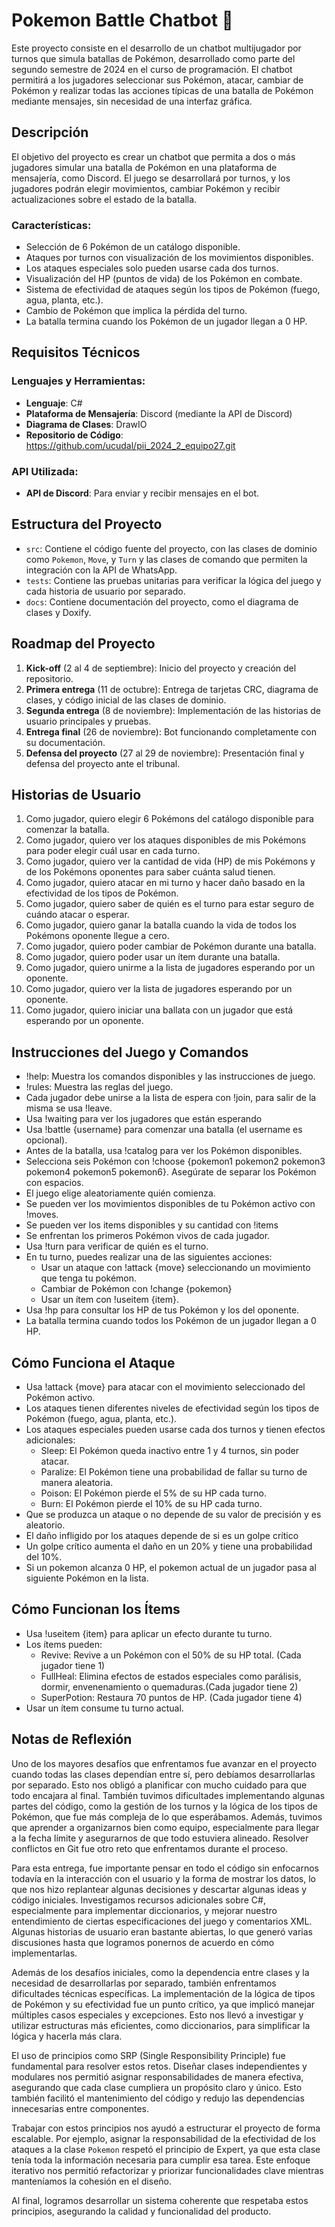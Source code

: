 # Pokemon Battle Chatbot 🤖

Este proyecto consiste en el desarrollo de un chatbot multijugador por turnos que simula batallas de Pokémon, desarrollado como parte del segundo semestre de 2024 en el curso de programación. El chatbot permitirá a los jugadores seleccionar sus Pokémon, atacar, cambiar de Pokémon y realizar todas las acciones típicas de una batalla de Pokémon mediante mensajes, sin necesidad de una interfaz gráfica.

## Descripción

El objetivo del proyecto es crear un chatbot que permita a dos o más jugadores simular una batalla de Pokémon en una plataforma de mensajería, como Discord. El juego se desarrollará por turnos, y los jugadores podrán elegir movimientos, cambiar Pokémon y recibir actualizaciones sobre el estado de la batalla.

### Características:

- Selección de 6 Pokémon de un catálogo disponible.
- Ataques por turnos con visualización de los movimientos disponibles.
- Los ataques especiales solo pueden usarse cada dos turnos.
- Visualización del HP (puntos de vida) de los Pokémon en combate.
- Sistema de efectividad de ataques según los tipos de Pokémon (fuego, agua, planta, etc.).
- Cambio de Pokémon que implica la pérdida del turno.
- La batalla termina cuando los Pokémon de un jugador llegan a 0 HP.

## Requisitos Técnicos

### Lenguajes y Herramientas:

- **Lenguaje**: C#
- **Plataforma de Mensajería**: Discord (mediante la API de Discord)
- **Diagrama de Clases**: DrawIO
- **Repositorio de Código**: https://github.com/ucudal/pii_2024_2_equipo27.git 

### API Utilizada:

- **API de Discord**: Para enviar y recibir mensajes en el bot.

## Estructura del Proyecto
- `src`: Contiene el código fuente del proyecto, con las clases de dominio como `Pokemon`, `Move`, y `Turn` y las clases de comando que permiten la integración con la API de WhatsApp.
- `tests`: Contiene las pruebas unitarias para verificar la lógica del juego y cada historia de usuario por separado.
- `docs`: Contiene documentación del proyecto, como el diagrama de clases y Doxify.

## Roadmap del Proyecto

1. **Kick-off** (2 al 4 de septiembre): Inicio del proyecto y creación del repositorio.
2. **Primera entrega** (11 de octubre): Entrega de tarjetas CRC, diagrama de clases, y código inicial de las clases de dominio.
3. **Segunda entrega** (8 de noviembre): Implementación de las historias de usuario principales y pruebas.
4. **Entrega final** (26 de noviembre): Bot funcionando completamente con su documentación.
5. **Defensa del proyecto** (27 al 29 de noviembre): Presentación final y defensa del proyecto ante el tribunal.

## Historias de Usuario

1. Como jugador, quiero elegir 6 Pokémons del catálogo disponible para comenzar la batalla.
2. Como jugador, quiero ver los ataques disponibles de mis Pokémons para poder elegir cuál usar en cada turno.
3. Como jugador, quiero ver la cantidad de vida (HP) de mis Pokémons y de los Pokémons oponentes para saber cuánta salud tienen.
4. Como jugador, quiero atacar en mi turno y hacer daño basado en la efectividad de los tipos de Pokémon.
5. Como jugador, quiero saber de quién es el turno para estar seguro de cuándo atacar o esperar.
6. Como jugador, quiero ganar la batalla cuando la vida de todos los Pokémons oponente llegue a cero.
7. Como jugador, quiero poder cambiar de Pokémon durante una batalla.
8. Como jugador, quiero poder usar un ítem durante una batalla.
9. Como jugador, quiero unirme a la lista de jugadores esperando por un oponente.
10. Como jugador, quiero ver la lista de jugadores esperando por un oponente.
11. Como jugador, quiero iniciar una ballata con un jugador que está esperando por un oponente.

## Instrucciones del Juego y Comandos
- !help: Muestra los comandos disponibles y las instrucciones de juego.
- !rules: Muestra las reglas del juego.
- Cada jugador debe unirse a la lista de espera con !join, para salir de la misma se usa !leave.
- Usa !waiting para ver los jugadores que están esperando
- Usa !battle {username} para comenzar una batalla (el username es opcional).
- Antes de la batalla, usa !catalog para ver los Pokémon disponibles.
- Selecciona seis Pokémon con !choose {pokemon1 pokemon2 pokemon3 pokemon4 pokemon5 pokemon6}. Asegúrate de separar los Pokémon con espacios.
- El juego elige aleatoriamente quién comienza.
- Se pueden ver los movimientos disponibles de tu Pokémon activo con !moves.
- Se pueden ver los items disponibles y su cantidad con !items
- Se enfrentan los primeros Pokémon vivos de cada jugador.
- Usa !turn para verificar de quién es el turno.
- En tu turno, puedes realizar una de las siguientes acciones:
  - Usar un ataque con !attack {move} seleccionando un movimiento que tenga tu pokémon.
  - Cambiar de Pokémon con !change {pokemon}
  - Usar un ítem con !useitem {item}.
- Usa !hp para consultar los HP de tus Pokémon y los del oponente.
- La batalla termina cuando todos los Pokémon de un jugador llegan a 0 HP.


## Cómo Funciona el Ataque 
- Usa !attack {move} para atacar con el movimiento seleccionado del Pokémon activo.
- Los ataques tienen diferentes niveles de efectividad según los tipos de Pokémon (fuego, agua, planta, etc.).
- Los ataques especiales pueden usarse cada dos turnos y tienen efectos adicionales:
   - Sleep: El Pokémon queda inactivo entre 1 y 4 turnos, sin poder atacar.
   - Paralize: El Pokémon tiene una probabilidad de fallar su turno de manera aleatoria.
   - Poison: El Pokémon pierde el 5% de su HP cada turno.
   - Burn: El Pokémon pierde el 10% de su HP cada turno.
- Que se produzca un ataque o no depende de su valor de precisión y es aleatorio.
- El daño infligido por los ataques depende de si es un golpe crítico
- Un golpe crítico aumenta el daño en un 20% y tiene una probabilidad del 10%.
- Si un pokemon alcanza 0 HP, el pokemon actual de un jugador pasa al siguiente Pokémon en la lista.

## Cómo Funcionan los Ítems 
- Usa !useitem {item} para aplicar un efecto durante tu turno.
- Los ítems pueden:
  - Revive: Revive a un Pokémon con el 50% de su HP total. (Cada jugador tiene 1)
  - FullHeal: Elimina efectos de estados especiales como parálisis, dormir, envenenamiento o quemaduras.(Cada jugador tiene 2)
  - SuperPotion: Restaura 70 puntos de HP. (Cada jugador tiene 4)
- Usar un ítem consume tu turno actual.

## Notas de Reflexión

Uno de los mayores desafíos que enfrentamos fue avanzar en el proyecto cuando todas las clases dependían entre sí, pero debíamos desarrollarlas por separado. Esto nos obligó a planificar con mucho cuidado para que todo encajara al final. También tuvimos dificultades implementando algunas partes del código, como la gestión de los turnos y la lógica de los tipos de Pokémon, que fue más compleja de lo que esperábamos. Además, tuvimos que aprender a organizarnos bien como equipo, especialmente para llegar a la fecha límite y asegurarnos de que todo estuviera alineado. Resolver conflictos en Git fue otro reto que enfrentamos durante el proceso.

Para esta entrega, fue importante pensar en todo el código sin enfocarnos todavía en la interacción con el usuario y la forma de mostrar los datos, lo que nos hizo replantear algunas decisiones y descartar algunas ideas y código iniciales. Investigamos recursos adicionales sobre C#, especialmente para implementar diccionarios, y mejorar nuestro entendimiento de ciertas especificaciones del juego y comentarios XML. Algunas historias de usuario eran bastante abiertas, lo que generó varias discusiones hasta que logramos ponernos de acuerdo en cómo implementarlas.

Además de los desafíos iniciales, como la dependencia entre clases y la necesidad de desarrollarlas por separado, también enfrentamos dificultades técnicas específicas. La implementación de la lógica de tipos de Pokémon y su efectividad fue un punto crítico, ya que implicó manejar múltiples casos especiales y excepciones. Esto nos llevó a investigar y utilizar estructuras más eficientes, como diccionarios, para simplificar la lógica y hacerla más clara.

El uso de principios como SRP (Single Responsibility Principle) fue fundamental para resolver estos retos. Diseñar clases independientes y modulares nos permitió asignar responsabilidades de manera efectiva, asegurando que cada clase cumpliera un propósito claro y único. Esto también facilitó el mantenimiento del código y redujo las dependencias innecesarias entre componentes.

Trabajar con estos principios nos ayudó a estructurar el proyecto de forma escalable. Por ejemplo, asignar la responsabilidad de la efectividad de los ataques a la clase `Pokemon` respetó el principio de Expert, ya que esta clase tenía toda la información necesaria para cumplir esa tarea. Este enfoque iterativo nos permitió refactorizar y priorizar funcionalidades clave mientras manteníamos la cohesión en el diseño.

Al final, logramos desarrollar un sistema coherente que respetaba estos principios, asegurando la calidad y funcionalidad del producto.



